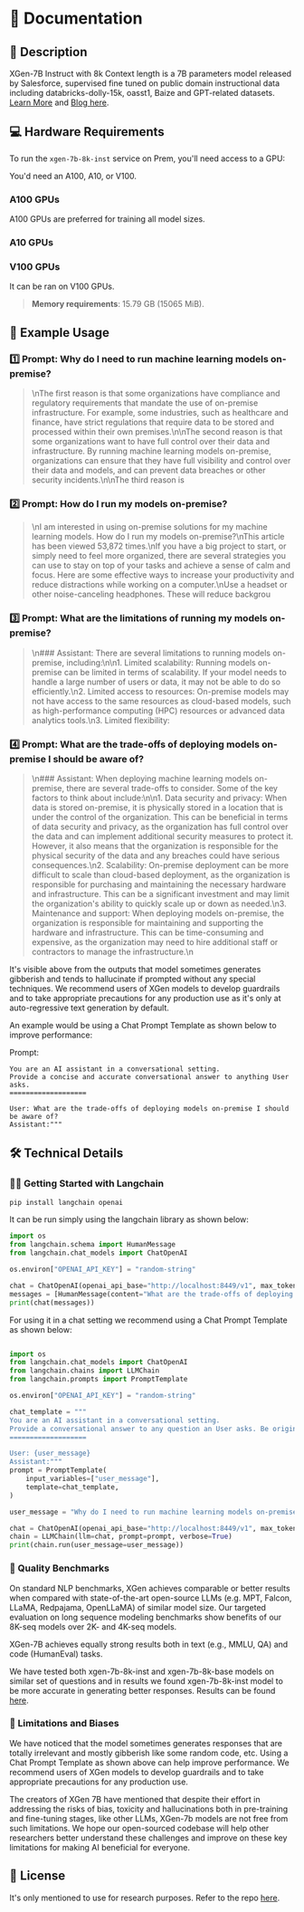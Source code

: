 # 📑 Documentation

## 📌 Description

XGen-7B Instruct with 8k Context length is a 7B parameters model released by Salesforce, supervised fine tuned on public domain instructional data including databricks-dolly-15k, oasst1, Baize and GPT-related datasets. <a href='https://huggingface.co/Salesforce/xgen-7b-8k-inst' target='_blank'>Learn More</a> and <a href='https://blog.salesforceairesearch.com/xgen/#note-on-potential-risks' target='_blank'>Blog here</a>.

## 💻 Hardware Requirements
To run the `xgen-7b-8k-inst` service on Prem, you'll need access to a GPU:

You'd need an A100, A10, or V100.

### A100 GPUs
A100 GPUs are preferred for training all model sizes.

### A10 GPUs

### V100 GPUs
It can be ran on V100 GPUs.

> **Memory requirements**: 15.79 GB (15065 MiB).


## 📒 Example Usage

### 1️⃣ Prompt: Why do I need to run machine learning models on-premise?

> \nThe first reason is that some organizations have compliance and regulatory requirements that mandate the use of on-premise infrastructure. For example, some industries, such as healthcare and finance, have strict regulations that require data to be stored and processed within their own premises.\n\nThe second reason is that some organizations want to have full control over their data and infrastructure. By running machine learning models on-premise, organizations can ensure that they have full visibility and control over their data and models, and can prevent data breaches or other security incidents.\n\nThe third reason is


### 2️⃣ Prompt: How do I run my models on-premise?

> \nI am interested in using on-premise solutions for my machine learning models. How do I run my models on-premise?\nThis article has been viewed 53,872 times.\nIf you have a big project to start, or simply need to feel more organized, there are several strategies you can use to stay on top of your tasks and achieve a sense of calm and focus. Here are some effective ways to increase your productivity and reduce distractions while working on a computer.\nUse a headset or other noise-canceling headphones. These will reduce backgrou

### 3️⃣ Prompt: What are the limitations of running my models on-premise?

> \n### Assistant: There are several limitations to running models on-premise, including:\n\n1. Limited scalability: Running models on-premise can be limited in terms of scalability. If your model needs to handle a large number of users or data, it may not be able to do so efficiently.\n2. Limited access to resources: On-premise models may not have access to the same resources as cloud-based models, such as high-performance computing (HPC) resources or advanced data analytics tools.\n3. Limited flexibility:


### 4️⃣ Prompt: What are the trade-offs of deploying models on-premise I should be aware of?

<blockquote>

 \n### Assistant: When deploying machine learning models on-premise, there are several trade-offs to consider. Some of the key factors to think about include:\n\n1. Data security and privacy: When data is stored on-premise, it is physically stored in a location that is under the control of the organization. This can be beneficial in terms of data security and privacy, as the organization has full control over the data and can implement additional security measures to protect it. However, it also means that the organization is responsible for the physical security of the data and any breaches could have serious consequences.\n2. Scalability: On-premise deployment can be more difficult to scale than cloud-based deployment, as the organization is responsible for purchasing and maintaining the necessary hardware and infrastructure. This can be a significant investment and may limit the organization's ability to quickly scale up or down as needed.\n3. Maintenance and support: When deploying models on-premise, the organization is responsible for maintaining and supporting the hardware and infrastructure. This can be time-consuming and expensive, as the organization may need to hire additional staff or contractors to manage the infrastructure.\n

</blockquote>

It's visible above from the outputs that model sometimes generates gibberish and tends to hallucinate if prompted without any special techniques. We recommend users of XGen models to develop guardrails and to take appropriate precautions for any production use as it's only at auto-regressive text generation by default.

An example would be using a Chat Prompt Template as shown below to improve performance:

Prompt:
```
You are an AI assistant in a conversational setting.
Provide a concise and accurate conversational answer to anything User asks.
===================

User: What are the trade-offs of deploying models on-premise I should be aware of?
Assistant:"""
```

## 🛠️ Technical Details

### 🦜🔗 Getting Started with Langchain

```bash
pip install langchain openai
```

It can be run simply using the langchain library as shown below:

```python
import os
from langchain.schema import HumanMessage
from langchain.chat_models import ChatOpenAI

os.environ["OPENAI_API_KEY"] = "random-string"

chat = ChatOpenAI(openai_api_base="http://localhost:8449/v1", max_tokens=128)
messages = [HumanMessage(content="What are the trade-offs of deploying models on-premise I should be aware of?")]
print(chat(messages))
```

For using it in a chat setting we recommend using a Chat Prompt Template as shown below:
    
```python

import os
from langchain.chat_models import ChatOpenAI
from langchain.chains import LLMChain
from langchain.prompts import PromptTemplate

os.environ["OPENAI_API_KEY"] = "random-string"

chat_template = """
You are an AI assistant in a conversational setting.
Provide a conversational answer to any question an User asks. Be original, concise, accurate and helpful.
===================

User: {user_message}
Assistant:"""
prompt = PromptTemplate(
    input_variables=["user_message"],
    template=chat_template,
)

user_message = "Why do I need to run machine learning models on-premise?"

chat = ChatOpenAI(openai_api_base="http://localhost:8449/v1", max_tokens=128)
chain = LLMChain(llm=chat, prompt=prompt, verbose=True)
print(chain.run(user_message=user_message))
```

### 🔎 Quality Benchmarks

On standard NLP benchmarks, XGen achieves comparable or better results when compared with state-of-the-art open-source LLMs (e.g. MPT, Falcon, LLaMA, Redpajama, OpenLLaMA) of similar model size.
Our targeted evaluation on long sequence modeling benchmarks show benefits of our 8K-seq models over 2K- and 4K-seq models.

XGen-7B achieves equally strong results both in text (e.g., MMLU, QA) and code (HumanEval) tasks.

We have tested both xgen-7b-8k-inst and xgen-7b-8k-base models on similar set of questions and in results we found xgen-7b-8k-inst model to be more accurate in generating better responses. Results can be found [here](https://github.com/premAI-io/prem-registry/tree/dev/chat-xgen-7b-8k-inst/results).

### 🚫 Limitations and Biases

We have noticed that the model sometimes generates responses that are totally irrelevant and mostly gibberish like some random code, etc. Using a Chat Prompt Template as shown above can help improve performance.
We recommend users of XGen models to develop guardrails and to take appropriate precautions for any production use.

The creators of XGen 7B have mentioned that despite their effort in addressing the risks of bias, toxicity and hallucinations both in pre-training and fine-tuning stages, like other LLMs, XGen-7b models are not free from such limitations. We hope our open-sourced codebase will help other researchers better understand these challenges and improve on these key limitations for making AI beneficial for everyone.


## 📜 License
It's only mentioned to use for research purposes. Refer to the repo <a href='https://github.com/salesforce/xgen#models' target='_blank'>here</a>.